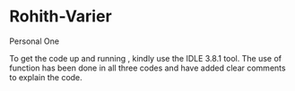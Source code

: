 # Rohith-Varier
Personal One


To get the code up and running , kindly use the IDLE 3.8.1 tool.
The use of function has been done in all three codes and have added clear comments to explain the code.
